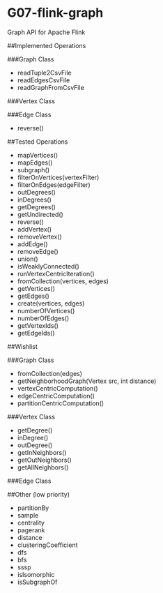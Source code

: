 G07-flink-graph
===========

Graph API for Apache Flink

##Implemented Operations

###Graph Class

* readTuple2CsvFile
* readEdgesCsvFile
* readGraphFromCsvFile

###Vertex Class

###Edge Class
* reverse()

##Tested Operations
* mapVertices()
* mapEdges()
* subgraph()
* filterOnVertices(vertexFilter)
* filterOnEdges(edgeFilter)
* outDegrees()
* inDegrees()
* getDegrees()
* getUndirected()
* reverse()
* addVertex()
* removeVertex()
* addEdge()
* removeEdge()
* union()
* isWeaklyConnected()
* runVertexCentricIteration()
* fromCollection(vertices, edges)
* getVertices()
* getEdges()
* create(vertices, edges)
* numberOfVertices()
* numberOfEdges()
* getVertexIds()
* getEdgeIds()

##Wishlist

###Graph Class
* fromCollection(edges)
* getNeighborhoodGraph(Vertex src, int distance)
* vertexCentricComputation()
* edgeCentricComputation()
* partitionCentricComputation()

###Vertex Class
* getDegree()
* inDegree()
* outDegree()
* getInNeighbors()
* getOutNeighbors()
* getAllNeighbors()


###Edge Class

##Other (low priority)
* partitionBy
* sample
* centrality
* pagerank
* distance
* clusteringCoefficient
* dfs
* bfs
* sssp
* isIsomorphic
* isSubgraphOf
